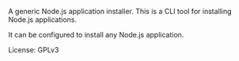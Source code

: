A generic Node.js application installer. 
This is a CLI tool for installing Node.js applications.

It can be configured to install any Node.js application.

License: GPLv3


